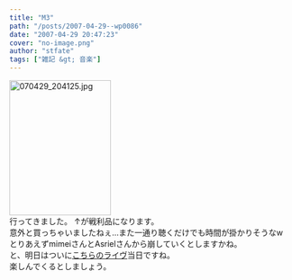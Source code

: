 ```yaml
---
title: "M3"
path: "/posts/2007-04-29--wp0086"
date: "2007-04-29 20:47:23"
cover: "no-image.png"
author: "stfate"
tags: ["雑記 &gt; 音楽"]
---
```


<style type="text/css">
<!--
p {white-space: pre-wrap};
-->
</style>

<a href="http://stfate.net/img/070429_204125.jpg"><img src="http://stfate.net/img/thm141_070429_204125.jpg" width="180" height="240" alt="070429_204125.jpg" class="image" /></a>
行ってきました。
↑が戦利品になります。
意外と買っちゃいましたねぇ…また一通り聴くだけでも時間が掛かりそうなw
とりあえずmimeiさんとAsrielさんから崩していくとしますかね。
と、明日はついに<a href="http://www.team-e.co.jp/hot/070201/index.html" target="_blank">こちらのライヴ</a>当日ですね。
楽しんでくるとしましょう。
